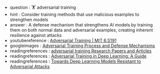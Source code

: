 - question : 🏋️ adversarial training
- hint : Consider training methods that use malicious examples to strengthen models
- answer : A defense mechanism that strengthens AI models by training them on both normal data and adversarial examples, creating inherent resilience against attacks
- youtubereference : <a href="https://www.youtube.com/watch?v=cif_eC-eA-s" target="_blank">Adversarial Training | MIT 6.S191</a>
- googleimages : <a href="https://www.google.com/search?q=adversarial+training+machine+learning+defense&tbm=isch" target="_blank">Adversarial Training Process and Defense Mechanisms</a>
- readingreferences : <a href="https://www.google.com/search?q=adversarial training+AI+security+research+papers" target="_blank">adversarial training Research Papers and Articles</a>
- readingreferences : <a href="https://neptune.ai/blog/adversarial-training-in-deep-learning-guide" target="_blank">Adversarial Training in Deep Learning: A Guide</a>
- readingreferences : <a href="https://arxiv.org/abs/1706.06083" target="_blank">Towards Deep Learning Models Resistant to Adversarial Attacks</a>
